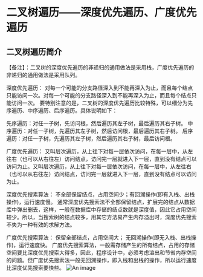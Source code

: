 # 二叉树遍历——深度优先遍历、广度优先遍历
## 二叉树遍历简介
【备注】：二叉树的深度优先遍历的非递归的通用做法是采用栈，广度优先遍历的非递归的通用做法是采用队列。

深度优先遍历：
对每一个可能的分支路径深入到不能再深入为止，而且每个结点只能访问一次。对每一个可能的分支路径深入到不能再深入为止，而且每个结点只能访问一次。
要特别注意的是，二叉树的深度优先遍历比较特殊，可以细分为先序遍历、中序遍历、后序遍历。具体说明如下：

先序遍历：对任一子树，先访问根，然后遍历其左子树，最后遍历其右子树。
中序遍历：对任一子树，先遍历其左子树，然后访问根，最后遍历其右子树。
后序遍历：对任一子树，先遍历其左子树，然后遍历其右子树，最后访问根。

广度优先遍历：
又叫层次遍历，从上往下对每一层依次访问，在每一层中，从左往右（也可以从右往左）访问结点，访问完一层就进入下一层，直到没有结点可以访问为止。又叫层次遍历，从上往下对每一层依次访问，在每一层中，从左往右（也可以从右往左）访问结点，访问完一层就进入下一层，直到没有结点可以访问为止。

深度优先搜素算法：
不全部保留结点，占用空间少；有回溯操作(即有入栈、出栈操作)，运行速度慢。
通常深度优先搜索法不全部保留结点，扩展完的结点从数据库中弹出删去，这样，一般在数据库中存储的结点数就是深度值，因此它占用空间较少。所以，当搜索树的结点较多，用其它方法易产生内存溢出时，深度优先搜索不失为一种有效的求解方法。

广度优先搜索算法：
保留全部结点，占用空间大； 无回溯操作(即无入栈、出栈操作)，运行速度快。
广度优先搜索算法，一般需存储产生的所有结点，占用的存储空间要比深度优先搜索大得多，因此，程序设计中，必须考虑溢出和节省内存空间的问题。但广度优先搜索法一般无回溯操作，即入栈和出栈的操作，所以运行速度比深度优先搜索要快些。
![An image](../images/others/others.png)